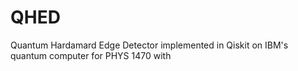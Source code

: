 # QHED
Quantum Hardamard Edge Detector implemented in Qiskit on IBM's quantum computer for PHYS 1470 with 
